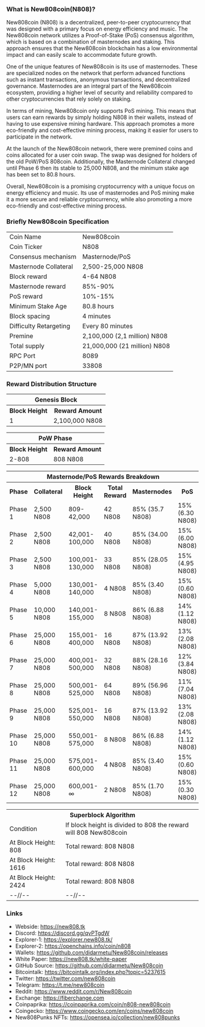 ### What is New808coin(N808)?

New808coin (N808) is a decentralized, peer-to-peer cryptocurrency that was designed with a primary focus on energy efficiency and music. The New808coin network utilizes a Proof-of-Stake (PoS) consensus algorithm, which is based on a combination of masternodes and staking. This approach ensures that the New808coin blockchain has a low environmental impact and can easily scale to accommodate future growth.

One of the unique features of New808coin is its use of masternodes. These are specialized nodes on the network that perform advanced functions such as instant transactions, anonymous transactions, and decentralized governance. Masternodes are an integral part of the New808coin ecosystem, providing a higher level of security and reliability compared to other cryptocurrencies that rely solely on staking.

In terms of mining, New808coin only supports PoS mining. This means that users can earn rewards by simply holding N808 in their wallets, instead of having to use expensive mining hardware. This approach promotes a more eco-friendly and cost-effective mining process, making it easier for users to participate in the network.

At the launch of the New808coin network, there were premined coins and coins allocated for a user coin swap. The swap was designed for holders of the old PoW/PoS 808coin. Additionally, the Masternode Collateral changed until Phase 6 then its stable to 25,000 N808, and the minimum stake age has been set to 80.8 hours.

Overall, New808coin is a promising cryptocurrency with a unique focus on energy efficiency and music. Its use of masternodes and PoS mining make it a more secure and reliable cryptocurrency, while also promoting a more eco-friendly and cost-effective mining process.

### Briefly New808coin Specification
<table>
<tr><td>Coin Name</td><td>New808coin</td></tr>
<tr><td>Coin Ticker</td><td>N808</td></tr>
<tr><td>Consensus mechanism</td><td>Masternode/PoS</td></tr>
<tr><td>Masternode Collateral</td><td>2,500-25,000 N808</td></tr>
<tr><td>Block reward</td><td>4-64 N808</td></tr>
<tr><td>Masternode reward</td><td>85%-90%</td></tr>
<tr><td>PoS reward</td><td>10%-15%</td></tr>
<tr><td>Minimum Stake Age</td><td>80.8 hours</td></tr>
<tr><td>Block spacing</td><td>4 minutes</td></tr>
<tr><td>Difficulty Retargeting</td><td>Every 80 minutes</td></tr>
<tr><td>Premine</td><td>2,100,000 (2,1 million) N808</td></tr>
<tr><td>Total supply</td><td>21,000,000 (21 million) N808</td></tr>
<tr><td>RPC Port</td><td>8089</td></tr>
<tr><td>P2P/MN port</td><td>33808</td></tr>
</table>


### Reward Distribution Structure

<table>
<th colspan=4>Genesis Block</th>
<tr><th>Block Height</th><th>Reward Amount</th></tr>
<tr><td>1</td><td>2,100,000 N808</td></tr>
</table>

<table>
<th colspan=4>PoW Phase</th>
<tr><th>Block Height</th><th>Reward Amount</th></tr>
<tr><td>2-808</td><td>808 N808</td></tr>
</table>

<table>
<th colspan=6>Masternode/PoS Rewards Breakdown</th>
<tr><th>Phase</th><th>Collateral</th><th>Block Height</th><th>Total Reward</th><th>Masternodes</th><th>PoS</th></tr>
<tr><td>Phase 1</td><td>2,500 N808</td><td>809-42,000</td><td>42 N808</td><td>85% (35.7 N808)</td><td>15% (6.30 N808)</td></tr>
<tr><td>Phase 2</td><td>2,500 N808</td><td>42,001-100,000</td><td>40 N808</td><td>85% (34.00 N808)</td><td>15% (6.00 N808)</td></tr>
<tr><td>Phase 3</td><td>2,500 N808</td><td>100,001-130,000</td><td>33 N808</td><td>85% (28.05 N808)</td><td>15% (4.95 N808)</td></tr>
<tr><td>Phase 4</td><td>5,000 N808</td><td>130,001-140,000</td><td>4 N808</td><td>85% (3.40 N808)</td><td>15% (0.60 N808)</td></tr>
<tr><td>Phase 5</td><td>10,000 N808</td><td>140,001-155,000</td><td>8 N808</td><td>86% (6.88 N808)</td><td>14% (1.12 N808)</td></tr>
<tr><td>Phase 6</td><td>25,000 N808</td><td>155,001-400,000</td><td>16 N808</td><td>87% (13.92 N808)</td><td>13% (2.08 N808)</td></tr>
<tr><td>Phase 7</td><td>25,000 N808</td><td>400,001-500,000</td><td>32 N808</td><td>88% (28.16 N808)</td><td>12% (3.84 N808)</td></tr>
<tr><td>Phase 8</td><td>25,000 N808</td><td>500,001-525,000</td><td>64 N808</td><td>89% (56.96 N808)</td><td>11% (7.04 N808)</td></tr>
<tr><td>Phase 9</td><td>25,000 N808</td><td>525,001-550,000</td><td>16 N808</td><td>87% (13.92 N808)</td><td>13% (2.08 N808)</td></tr>
<tr><td>Phase 10</td><td>25,000 N808</td><td>550,001-575,000</td><td>8 N808</td><td>86% (6.88 N808)</td><td>14% (1.12 N808)</td></tr>
<tr><td>Phase 11</td><td>25,000 N808</td><td>575,001-600,000</td><td>4 N808</td><td>85% (3.40 N808)</td><td>15% (0.60 N808)</td></tr>
<tr><td>Phase 12</td><td>25,000 N808</td><td>600,001- ∞</td><td>2 N808</td><td>85% (1.70 N808)</td><td>15% (0.30 N808)</td></tr>
</table>

<table>
<th colspan=4>Superblock Algorithm</th>
<tr><td>Condition</td><td>If block height is divided to 808 the reward will 808 New808coin</td></tr>
<tr><td>At Block Height: 808</td><td>Total reward: 808 N808 </td></tr>
<tr><td>At Block Height: 1616</td><td>Total reward: 808 N808 </td></tr>
<tr><td>At Block Height: 2424</td><td>Total reward: 808 N808 </td></tr>
<tr><td>--//--</td><td>--//--</td></tr>
</table>

### Links

* Webside: https://new808.tk
* Discord: https://discord.gg/qvPTgdW
* Explorer-1: https://explorer.new808.tk/
* Explorer-2: https://openchains.info/coin/n808
* Wallets: https://github.com/didarmetu/New808coin/releases
* White Paper: https://new808.tk/white-paper
* GitHub Source: https://github.com/didarmetu/New808coin
* Bitcointalk: https://bitcointalk.org/index.php?topic=5237615
* Twitter: https://twitter.com/new808coin
* Telegram: https://t.me/new808coin
* Reddit: https://www.reddit.com/r/New808coin
* Exchange: https://fiberchange.com
* Coinpaprika: https://coinpaprika.com/coin/n808-new808coin
* Coingecko: https://www.coingecko.com/en/coins/new808coin
* New808Punks NFTs: https://opensea.io/collection/new808punks